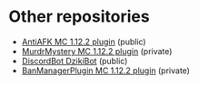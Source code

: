 # Other repositories
* [AntiAFK MC 1.12.2 plugin](https://github.com/MrDzik/AntiAFK) (public)
* [MurdrMystery MC 1.12.2 plugin](https://github.com/MrDzik/MurderMystery) (private)
* [DiscordBot DzikiBot](https://github.com/MrDzik/DzikiBot) (public)
* [BanManagerPlugin MC 1.12.2 plugin](https://github.com/Dawid-Czyzewski/BanManagerPlugin) (private)
